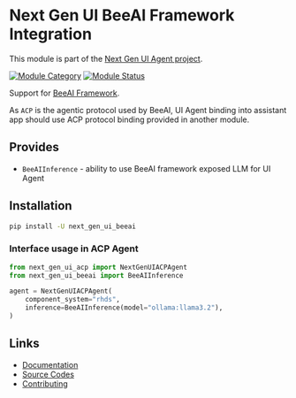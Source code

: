 # Next Gen UI BeeAI Framework Integration

This module is part of the [Next Gen UI Agent project](https://github.com/RedHat-UX/next-gen-ui-agent).

[![Module Category](https://img.shields.io/badge/Module%20Category-AI%20Framework-darkred)](https://github.com/RedHat-UX/next-gen-ui-agent)
[![Module Status](https://img.shields.io/badge/Module%20Status-Tech%20Preview-orange)](https://github.com/RedHat-UX/next-gen-ui-agent)

Support for [BeeAI Framework](https://github.com/i-am-bee/beeai-framework).

As `ACP` is the agentic protocol used by BeeAI, UI Agent binding into assistant app should use ACP protocol binding provided in another module.

## Provides

* `BeeAIInference` - ability to use BeeAI framework exposed LLM for UI Agent

## Installation

```sh
pip install -U next_gen_ui_beeai
```

### Interface usage in ACP Agent

```py
from next_gen_ui_acp import NextGenUIACPAgent
from next_gen_ui_beeai import BeeAIInference

agent = NextGenUIACPAgent(
    component_system="rhds",
    inference=BeeAIInference(model="ollama:llama3.2"),
)
```

## Links

* [Documentation](https://redhat-ux.github.io/next-gen-ui-agent/guide/ai_apps_binding/beeai/)
* [Source Codes](https://github.com/RedHat-UX/next-gen-ui-agent/tree/main/libs/next_gen_ui_beeai)
* [Contributing](https://redhat-ux.github.io/next-gen-ui-agent/development/contributing/)
